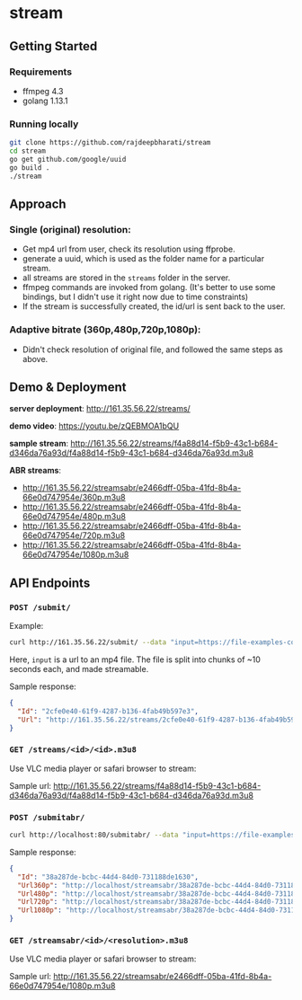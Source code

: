 # stream

## Getting Started

### Requirements

- ffmpeg 4.3
- golang 1.13.1

### Running locally

```bash
git clone https://github.com/rajdeepbharati/stream
cd stream
go get github.com/google/uuid
go build .
./stream
```

## Approach

### Single (original) resolution:

- Get mp4 url from user, check its resolution using ffprobe.
- generate a uuid, which is used as the folder name for a particular stream.
- all streams are stored in the `streams` folder in the server.
- ffmpeg commands are invoked from golang. (It's better to use some bindings, but I didn't use it right now due to time constraints)
- If the stream is successfully created, the id/url is sent back to the user.

### Adaptive bitrate (360p,480p,720p,1080p):

- Didn't check resolution of original file, and followed the same steps as above.

## Demo & Deployment

**server deployment**: http://161.35.56.22/streams/

**demo video**: https://youtu.be/zQEBMOA1bQU

**sample stream**: http://161.35.56.22/streams/f4a88d14-f5b9-43c1-b684-d346da76a93d/f4a88d14-f5b9-43c1-b684-d346da76a93d.m3u8

**ABR streams**:

- http://161.35.56.22/streamsabr/e2466dff-05ba-41fd-8b4a-66e0d747954e/360p.m3u8
- http://161.35.56.22/streamsabr/e2466dff-05ba-41fd-8b4a-66e0d747954e/480p.m3u8
- http://161.35.56.22/streamsabr/e2466dff-05ba-41fd-8b4a-66e0d747954e/720p.m3u8
- http://161.35.56.22/streamsabr/e2466dff-05ba-41fd-8b4a-66e0d747954e/1080p.m3u8

## API Endpoints

### `POST /submit/`

Example:

```bash
curl http://161.35.56.22/submit/ --data "input=https://file-examples-com.github.io/uploads/2017/04/file_example_MP4_1280_10MG.mp4"
```

Here, `input` is a url to an mp4 file.
The file is split into chunks of ~10 seconds each, and made streamable.

Sample response:

```json
{
  "Id": "2cfe0e40-61f9-4287-b136-4fab49b597e3",
  "Url": "http://161.35.56.22/streams/2cfe0e40-61f9-4287-b136-4fab49b597e3/2cfe0e40-61f9-4287-b136-4fab49b597e3.m3u8"
}
```

### `GET /streams/<id>/<id>.m3u8`

Use VLC media player or safari browser to stream:

Sample url: http://161.35.56.22/streams/f4a88d14-f5b9-43c1-b684-d346da76a93d/f4a88d14-f5b9-43c1-b684-d346da76a93d.m3u8

### `POST /submitabr/`

```bash
curl http://localhost:80/submitabr/ --data "input=https://file-examples-com.github.io/uploads/2017/04/file_example_MP4_1280_10MG.mp4"
```

Sample response:

```json
{
  "Id": "38a287de-bcbc-44d4-84d0-731188de1630",
  "Url360p": "http://localhost/streamsabr/38a287de-bcbc-44d4-84d0-731188de1630/360p.m3u8",
  "Url480p": "http://localhost/streamsabr/38a287de-bcbc-44d4-84d0-731188de1630/480p.m3u8",
  "Url720p": "http://localhost/streamsabr/38a287de-bcbc-44d4-84d0-731188de1630/720p.m3u8",
  "Url1080p": "http://localhost/streamsabr/38a287de-bcbc-44d4-84d0-731188de1630/1080p.m3u8"
}
```

### `GET /streamsabr/<id>/<resolution>.m3u8`

Use VLC media player or safari browser to stream:

Sample url: http://161.35.56.22/streamsabr/e2466dff-05ba-41fd-8b4a-66e0d747954e/1080p.m3u8
